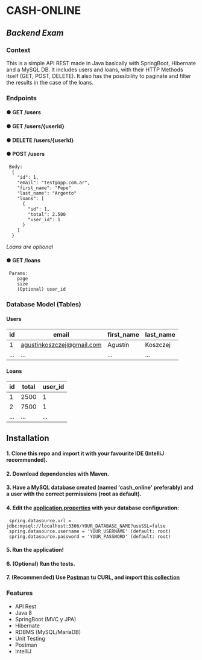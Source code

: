 # **CASH-ONLINE**
## *Backend Exam*

### Context
This is a simple API REST made in Java basically with SpringBoot, Hibernate and a MySQL DB.
It includes users and loans, with their HTTP Methods itself (GET, POST, DELETE). It also has the possibility to paginate and filter the results in the case of the loans.

### Endpoints 

#### ● GET /users
 
#### ● GET /users/{userId}

#### ● DELETE /users/{userId}

#### ● POST /users
     Body:
      {
        "id": 1,
        "email": "test@app.com.ar",
        "first_name": "Pepe"
        "last_name": "Argento"
        "loans": [
          {
            "id": 1,
            "total": 2.500
            "user_id": 1
          }
        ]
      }
*Loans are optional*      
    
#### ● GET /loans
     Params:
        page
        size
        (Optional) user_id 

### Database Model (Tables)
#### Users
| id | email | first_name | last_name |
| -------- | -------- | -------- | -------- |
| 1 | agustinkoszczej@gmail.com | Agustín| Koszczej |
| ... | ... | ... | ... |

#### Loans
| id | total | user_id | 
| -------- | -------- | -------- |
| 1 | 2500 | 1 |
| 2 | 7500 | 1 |
| ... | ... | ... |

## Installation
#### 1. Clone this repo and import it with your favourite IDE (IntelliJ recommended).

#### 2. Download dependencies with Maven.

#### 3. Have a MySQL database created (named 'cash_online' preferably) and a user with the correct permissions (root as default).

#### 4. Edit the [application.properties](https://github.com/agustinkoszczej/api-rest-cash-online/blob/master/src/main/resources/application.properties) with your database configuration:

     spring.datasource.url = jdbc:mysql://localhost:3306/YOUR_DATABASE_NAME?useSSL=false
     spring.datasource.username = 'YOUR_USERNAME' (default: root)
     spring.datasource.password = 'YOUR_PASSWORD' (default: root)
     
#### 5. Run the application!

#### 6. (Optional) Run the tests.

#### 7. (Recommended) Use [Postman](https://www.getpostman.com/) tu CURL, and import [this collection](https://github.com/agustinkoszczej/api-rest-cash-online/blob/master/Cash-Online.postman_collection.json)
    
### Features
* API Rest
* Java 8
* SpringBoot (MVC y JPA)
* Hibernate
* RDBMS (MySQL/MariaDB)
* Unit Testing
* Postman
* IntelliJ
